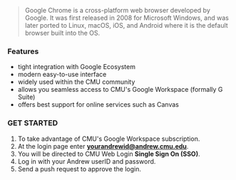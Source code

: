 > Google Chrome is a cross-platform web browser developed by Google. It was first released in 2008 for Microsoft Windows, and was later ported to Linux, macOS, iOS, and Android where it is the default browser built into the OS.

### Features
* tight integration with Google Ecosystem
* modern easy-to-use interface
* widely used within the CMU community
* allows you seamless access to CMU's Google Workspace (formally G Suite)
* offers best support for online services such as Canvas

### GET STARTED
1. To take advantage of CMU's Google Workspace subscription.
1. At the login page enter **yourandrewid@andrew.cmu.edu**.
1. You will be directed to CMU Web Login **Single Sign On (SSO)**. 
1. Log in with your Andrew userID and password.
1. Send a push request to approve the login.
